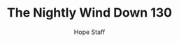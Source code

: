 ---
image: /assets/img/nwd/130_nwd_hebrews_11_1_niv.png
title: The Nightly Wind Down 130
categories:
  - The Nightly Wind Down
author: Hope Staff
notes: The Nightly Wind Down 130
embed: >-
  EMBED_GOES_HERE
transcript: >-
  SOME LINES OF TEXT START HERE
---